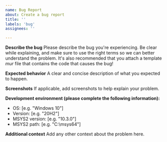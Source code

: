 ```yaml
---
name: Bug Report
about: Create a bug report
title: ''
labels: 'bug'
assignees: ''

---
```


**Describe the bug**
Please describe the bug you're experiencing. Be clear while explaining, and make sure to use the right terms so we can better understand the problem.
It's also recommended that you attach a template *mur* file that contains the code that causes the bug!

**Expected behavior**
A clear and concise description of what you expected to happen.

**Screenshots**
If applicable, add screenshots to help explain your problem.

**Development environment (please complete the following information):**
 - OS: [e.g. "Windows 10"]
 - Version: [e.g. "20H2"]
 - MSYS2 version: [e.g. "10.3.0"]
 - MSYS2 path: [e.g. "C:\msys64"]

**Additional context**
Add any other context about the problem here.

